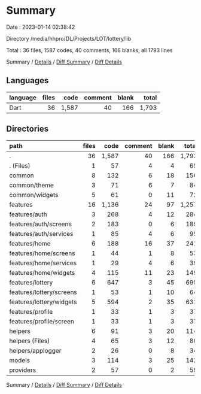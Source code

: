 # Summary

Date : 2023-01-14 02:38:42

Directory /media/hhpro/DL/Projects/LOT/lottery/lib

Total : 36 files,  1587 codes, 40 comments, 166 blanks, all 1793 lines

Summary / [Details](details.md) / [Diff Summary](diff.md) / [Diff Details](diff-details.md)

## Languages
| language | files | code | comment | blank | total |
| :--- | ---: | ---: | ---: | ---: | ---: |
| Dart | 36 | 1,587 | 40 | 166 | 1,793 |

## Directories
| path | files | code | comment | blank | total |
| :--- | ---: | ---: | ---: | ---: | ---: |
| . | 36 | 1,587 | 40 | 166 | 1,793 |
| . (Files) | 1 | 57 | 4 | 4 | 65 |
| common | 8 | 132 | 6 | 18 | 156 |
| common/theme | 3 | 71 | 6 | 7 | 84 |
| common/widgets | 5 | 61 | 0 | 11 | 72 |
| features | 16 | 1,136 | 24 | 97 | 1,257 |
| features/auth | 3 | 268 | 4 | 12 | 284 |
| features/auth/screens | 2 | 183 | 0 | 6 | 189 |
| features/auth/services | 1 | 85 | 4 | 6 | 95 |
| features/home | 6 | 188 | 16 | 37 | 241 |
| features/home/screens | 1 | 44 | 1 | 8 | 53 |
| features/home/services | 1 | 29 | 4 | 6 | 39 |
| features/home/widgets | 4 | 115 | 11 | 23 | 149 |
| features/lottery | 6 | 647 | 3 | 45 | 695 |
| features/lottery/screens | 1 | 53 | 1 | 10 | 64 |
| features/lottery/widgets | 5 | 594 | 2 | 35 | 631 |
| features/profile | 1 | 33 | 1 | 3 | 37 |
| features/profile/screen | 1 | 33 | 1 | 3 | 37 |
| helpers | 6 | 91 | 3 | 20 | 114 |
| helpers (Files) | 4 | 65 | 3 | 12 | 80 |
| helpers/applogger | 2 | 26 | 0 | 8 | 34 |
| models | 3 | 114 | 3 | 25 | 142 |
| providers | 2 | 57 | 0 | 2 | 59 |

Summary / [Details](details.md) / [Diff Summary](diff.md) / [Diff Details](diff-details.md)